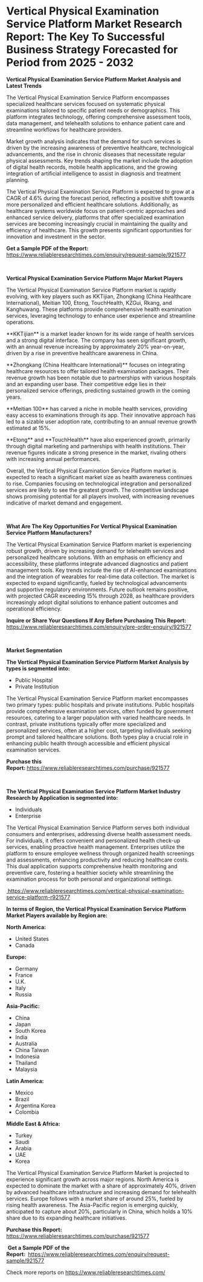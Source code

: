 <p><h1>Vertical Physical Examination Service Platform Market Research Report: The Key To Successful Business Strategy Forecasted for Period from 2025 - 2032</h1></p><p><strong>Vertical Physical Examination Service Platform Market Analysis and Latest Trends</strong></p>
<p><p>The Vertical Physical Examination Service Platform encompasses specialized healthcare services focused on systematic physical examinations tailored to specific patient needs or demographics. This platform integrates technology, offering comprehensive assessment tools, data management, and telehealth solutions to enhance patient care and streamline workflows for healthcare providers. </p><p>Market growth analysis indicates that the demand for such services is driven by the increasing awareness of preventive healthcare, technological advancements, and the rise in chronic diseases that necessitate regular physical assessments. Key trends shaping the market include the adoption of digital health records, mobile health applications, and the growing integration of artificial intelligence to assist in diagnosis and treatment planning.</p><p>The Vertical Physical Examination Service Platform is expected to grow at a CAGR of 4.6% during the forecast period, reflecting a positive shift towards more personalized and efficient healthcare solutions. Additionally, as healthcare systems worldwide focus on patient-centric approaches and enhanced service delivery, platforms that offer specialized examination services are becoming increasingly crucial in maintaining the quality and efficiency of healthcare. This growth presents significant opportunities for innovation and investment in the sector.</p></p>
<p><strong>Get a Sample PDF of the Report:&nbsp;</strong> <a href="https://www.reliableresearchtimes.com/enquiry/request-sample/921577?utm_campaign=2241&utm_medium=2&utm_source=Github&utm_content=ia&utm_term=07032025&utm_id=vertical-physical-examination-service-platform">https://www.reliableresearchtimes.com/enquiry/request-sample/921577</a></p>
<p>&nbsp;</p>
<p><strong>Vertical Physical Examination Service Platform Major Market Players</strong></p>
<p><p>The Vertical Physical Examination Service Platform market is rapidly evolving, with key players such as KKTijian, Zhongkang (China Healthcare International), Meitian 100, Etong, TouchHealth, KZGui, Rkang, and Kanghuwang. These platforms provide comprehensive health examination services, leveraging technology to enhance user experience and streamline operations.</p><p>**KKTijian** is a market leader known for its wide range of health services and a strong digital interface. The company has seen significant growth, with an annual revenue increasing by approximately 20% year-on-year, driven by a rise in preventive healthcare awareness in China. </p><p>**Zhongkang (China Healthcare International)** focuses on integrating healthcare resources to offer tailored health examination packages. Their revenue growth has been notable due to partnerships with various hospitals and an expanding user base. Their competitive edge lies in their personalized service offerings, predicting sustained growth in the coming years.</p><p>**Meitian 100** has carved a niche in mobile health services, providing easy access to examinations through its app. Their innovative approach has led to a sizable user adoption rate, contributing to an annual revenue growth estimated at 15%.</p><p>**Etong** and **TouchHealth** have also experienced growth, primarily through digital marketing and partnerships with health institutions. Their revenue figures indicate a strong presence in the market, rivaling others with increasing annual performances.</p><p>Overall, the Vertical Physical Examination Service Platform market is expected to reach a significant market size as health awareness continues to rise. Companies focusing on technological integration and personalized services are likely to see the greatest growth. The competitive landscape shows promising potential for all players involved, with increasing revenues indicative of market demand and engagement.</p></p>
<p>&nbsp;</p>
<p><strong>What Are The Key Opportunities For Vertical Physical Examination Service Platform Manufacturers?</strong></p>
<p><p>The Vertical Physical Examination Service Platform market is experiencing robust growth, driven by increasing demand for telehealth services and personalized healthcare solutions. With an emphasis on efficiency and accessibility, these platforms integrate advanced diagnostics and patient management tools. Key trends include the rise of AI-enhanced examinations and the integration of wearables for real-time data collection. The market is expected to expand significantly, fueled by technological advancements and supportive regulatory environments. Future outlook remains positive, with projected CAGR exceeding 15% through 2028, as healthcare providers increasingly adopt digital solutions to enhance patient outcomes and operational efficiency.</p></p>
<p><strong>Inquire or Share Your Questions If Any Before Purchasing This Report:</strong> <a href="https://www.reliableresearchtimes.com/enquiry/pre-order-enquiry/921577?utm_campaign=2241&utm_medium=2&utm_source=Github&utm_content=ia&utm_term=07032025&utm_id=vertical-physical-examination-service-platform">https://www.reliableresearchtimes.com/enquiry/pre-order-enquiry/921577</a></p>
<p>&nbsp;</p>
<p><strong>Market Segmentation</strong></p>
<p><strong>The Vertical Physical Examination Service Platform Market Analysis by types is segmented into:</strong></p>
<p><ul><li>Public Hospital</li><li>Private Institution</li></ul></p>
<p><p>The Vertical Physical Examination Service Platform market encompasses two primary types: public hospitals and private institutions. Public hospitals provide comprehensive examination services, often funded by government resources, catering to a larger population with varied healthcare needs. In contrast, private institutions typically offer more specialized and personalized services, often at a higher cost, targeting individuals seeking prompt and tailored healthcare solutions. Both types play a crucial role in enhancing public health through accessible and efficient physical examination services.</p></p>
<p><strong>Purchase this Report:&nbsp;</strong><a href="https://www.reliableresearchtimes.com/purchase/921577?utm_campaign=2241&utm_medium=2&utm_source=Github&utm_content=ia&utm_term=07032025&utm_id=vertical-physical-examination-service-platform">https://www.reliableresearchtimes.com/purchase/921577</a></p>
<p>&nbsp;</p>
<p><strong>The Vertical Physical Examination Service Platform Market Industry Research by Application is segmented into:</strong></p>
<p><ul><li>Individuals</li><li>Enterprise</li></ul></p>
<p><p>The Vertical Physical Examination Service Platform serves both individual consumers and enterprises, addressing diverse health assessment needs. For individuals, it offers convenient and personalized health check-up services, enabling proactive health management. Enterprises utilize the platform to ensure employee wellness through organized health screenings and assessments, enhancing productivity and reducing healthcare costs. This dual application supports comprehensive health monitoring and preventive care, fostering a healthier society while streamlining the examination process for both personal and organizational settings.</p></p>
<p><a href="https://www.reliableresearchtimes.com/vertical-physical-examination-service-platform-r921577?utm_campaign=2241&utm_medium=2&utm_source=Github&utm_content=ia&utm_term=07032025&utm_id=vertical-physical-examination-service-platform">&nbsp;https://www.reliableresearchtimes.com/vertical-physical-examination-service-platform-r921577</a></p>
<p><strong>In terms of Region, the Vertical Physical Examination Service Platform Market Players available by Region are:</strong></p>
<p>
    <p> <strong> North America: </strong>
        <ul>
            <li>United States</li>
            <li>Canada</li>
        </ul>
        </p> 
    <p> <strong> Europe: </strong>
        <ul>
            <li>Germany</li>
            <li>France</li>
            <li>U.K.</li>
            <li>Italy</li>
            <li>Russia</li>
        </ul>
        </p> 
    <p> <strong> Asia-Pacific: </strong>
        <ul>
            <li>China</li>
            <li>Japan</li>
            <li>South Korea</li>
            <li>India</li>
            <li>Australia</li>
            <li>China Taiwan</li>
            <li>Indonesia</li>
            <li>Thailand</li>
            <li>Malaysia</li>
        </ul>
        </p> 
    <p> <strong> Latin America: </strong>
        <ul>
            <li>Mexico</li>
            <li>Brazil</li>
            <li>Argentina Korea</li>
            <li>Colombia</li>
        </ul>
        </p> 
    <p> <strong> Middle East & Africa: </strong>
        <ul>
            <li>Turkey</li>
            <li>Saudi</li>
            <li>Arabia</li>
            <li>UAE</li>
            <li>Korea</li>
        </ul>
    </p>
    </p>
<p><p>The Vertical Physical Examination Service Platform Market is projected to experience significant growth across major regions. North America is expected to dominate the market with a share of approximately 40%, driven by advanced healthcare infrastructure and increasing demand for telehealth services. Europe follows with a market share of around 25%, fueled by rising health awareness. The Asia-Pacific region is emerging quickly, anticipated to capture about 20%, particularly in China, which holds a 10% share due to its expanding healthcare initiatives. </p></p>
<p><strong>Purchase this Report: </strong><a href="https://www.reliableresearchtimes.com/purchase/921577?utm_campaign=2241&utm_medium=2&utm_source=Github&utm_content=ia&utm_term=07032025&utm_id=vertical-physical-examination-service-platform">https://www.reliableresearchtimes.com/purchase/921577</a></p>
<p>&nbsp;<strong>Get a Sample PDF of the Report:&nbsp;&nbsp;</strong><a href="https://www.reliableresearchtimes.com/enquiry/request-sample/921577?utm_campaign=2241&utm_medium=2&utm_source=Github&utm_content=ia&utm_term=07032025&utm_id=vertical-physical-examination-service-platform">https://www.reliableresearchtimes.com/enquiry/request-sample/921577</a></p>
<p><strong></strong></p>
<p>Check more reports on <a href="https://www.reliableresearchtimes.com/?utm_campaign=2241&utm_medium=2&utm_source=Github&utm_content=ia&utm_term=07032025&utm_id=vertical-physical-examination-service-platform">https://www.reliableresearchtimes.com/</a></p>